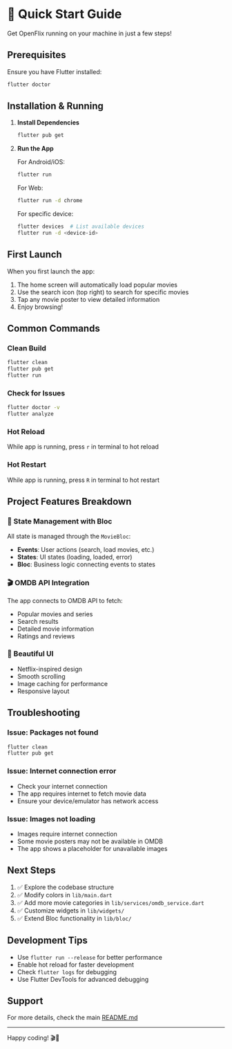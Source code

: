 # 🚀 Quick Start Guide

Get OpenFlix running on your machine in just a few steps!

## Prerequisites

Ensure you have Flutter installed:
```bash
flutter doctor
```

## Installation & Running

1. **Install Dependencies**
   ```bash
   flutter pub get
   ```

2. **Run the App**
   
   For Android/iOS:
   ```bash
   flutter run
   ```

   For Web:
   ```bash
   flutter run -d chrome
   ```

   For specific device:
   ```bash
   flutter devices  # List available devices
   flutter run -d <device-id>
   ```

## First Launch

When you first launch the app:
1. The home screen will automatically load popular movies
2. Use the search icon (top right) to search for specific movies
3. Tap any movie poster to view detailed information
4. Enjoy browsing!

## Common Commands

### Clean Build
```bash
flutter clean
flutter pub get
flutter run
```

### Check for Issues
```bash
flutter doctor -v
flutter analyze
```

### Hot Reload
While app is running, press `r` in terminal to hot reload

### Hot Restart
While app is running, press `R` in terminal to hot restart

## Project Features Breakdown

### 🎯 State Management with Bloc
All state is managed through the `MovieBloc`:
- **Events**: User actions (search, load movies, etc.)
- **States**: UI states (loading, loaded, error)
- **Bloc**: Business logic connecting events to states

### 🎬 OMDB API Integration
The app connects to OMDB API to fetch:
- Popular movies and series
- Search results
- Detailed movie information
- Ratings and reviews

### 📱 Beautiful UI
- Netflix-inspired design
- Smooth scrolling
- Image caching for performance
- Responsive layout

## Troubleshooting

### Issue: Packages not found
```bash
flutter clean
flutter pub get
```

### Issue: Internet connection error
- Check your internet connection
- The app requires internet to fetch movie data
- Ensure your device/emulator has network access

### Issue: Images not loading
- Images require internet connection
- Some movie posters may not be available in OMDB
- The app shows a placeholder for unavailable images

## Next Steps

1. ✅ Explore the codebase structure
2. ✅ Modify colors in `lib/main.dart`
3. ✅ Add more movie categories in `lib/services/omdb_service.dart`
4. ✅ Customize widgets in `lib/widgets/`
5. ✅ Extend Bloc functionality in `lib/bloc/`

## Development Tips

- Use `flutter run --release` for better performance
- Enable hot reload for faster development
- Check `flutter logs` for debugging
- Use Flutter DevTools for advanced debugging

## Support

For more details, check the main [README.md](README.md)

---

Happy coding! 🎬🍿



